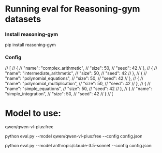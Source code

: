 # Running eval for Reasoning-gym datasets

### Install reasoning-gym
pip install reasoning-gym

### Config
// [
//     {
//       "name": "complex_arithmetic",
//       "size": 50,
//       "seed": 42
//     },
//     {
//       "name": "intermediate_arithmetic",
//       "size": 50,
//       "seed": 42
//     },
//     {
//       "name": "polynomial_equations",
//       "size": 50,
//       "seed": 42
//     },
//     {
//       "name": "polynomial_multiplication",
//       "size": 50,
//       "seed": 42
//     },
//     {
//       "name": "simple_equations",
//       "size": 50,
//       "seed": 42
//     },
//     {
//       "name": "simple_integration",
//       "size": 50,
//       "seed": 42
//     }
//   ]

# Model to use:
qwen/qwen-vl-plus:free

python eval.py --model qwen/qwen-vl-plus:free --config config.json

python eval.py --model anthropic/claude-3.5-sonnet --config config.json